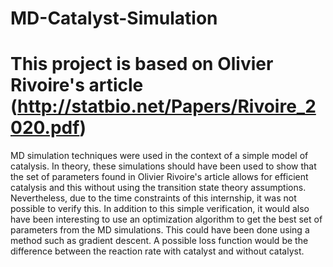 # MD-Catalyst-Simulation
# This project is based on Olivier Rivoire's article (http://statbio.net/Papers/Rivoire_2020.pdf)
 
 MD simulation techniques were used in the context of a simple model of catalysis.
In theory, these simulations should have been used to show that the set of parameters found in Olivier Rivoire's article allows for efficient catalysis and this without using the transition state theory assumptions.
 Nevertheless, due to the time constraints of this internship, it was not possible to verify this. 
In addition to this simple verification, it would also have been interesting to use an optimization algorithm to get the best set of parameters from the MD simulations. 
This could have been done using a method such as gradient descent. 
A possible loss function would be the difference between the reaction rate with catalyst and without catalyst.

